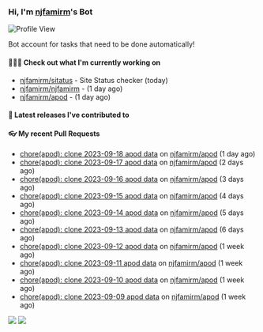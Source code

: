 ### Hi, I'm [njfamirm](https://github.com/njfamirm)'s Bot
![Profile View](https://komarev.com/ghpvc/?username=njfamirm-bot)

Bot account for tasks that need to be done automatically!

#### 👨🏻‍💻 Check out what I'm currently working on

- [njfamirm/sitatus](https://github.com/njfamirm/sitatus) - Site Status checker (today)
- [njfamirm/njfamirm](https://github.com/njfamirm/njfamirm) -  (1 day ago)
- [njfamirm/apod](https://github.com/njfamirm/apod) -  (1 day ago)

#### 🎉 Latest releases I've contributed to


#### 👓 My recent Pull Requests

- [chore(apod): clone 2023-09-18 apod data](https://github.com/njfamirm/apod/pull/74) on [njfamirm/apod](https://github.com/njfamirm/apod) (1 day ago)
- [chore(apod): clone 2023-09-17 apod data](https://github.com/njfamirm/apod/pull/73) on [njfamirm/apod](https://github.com/njfamirm/apod) (2 days ago)
- [chore(apod): clone 2023-09-16 apod data](https://github.com/njfamirm/apod/pull/72) on [njfamirm/apod](https://github.com/njfamirm/apod) (3 days ago)
- [chore(apod): clone 2023-09-15 apod data](https://github.com/njfamirm/apod/pull/71) on [njfamirm/apod](https://github.com/njfamirm/apod) (4 days ago)
- [chore(apod): clone 2023-09-14 apod data](https://github.com/njfamirm/apod/pull/70) on [njfamirm/apod](https://github.com/njfamirm/apod) (5 days ago)
- [chore(apod): clone 2023-09-13 apod data](https://github.com/njfamirm/apod/pull/69) on [njfamirm/apod](https://github.com/njfamirm/apod) (6 days ago)
- [chore(apod): clone 2023-09-12 apod data](https://github.com/njfamirm/apod/pull/68) on [njfamirm/apod](https://github.com/njfamirm/apod) (1 week ago)
- [chore(apod): clone 2023-09-11 apod data](https://github.com/njfamirm/apod/pull/67) on [njfamirm/apod](https://github.com/njfamirm/apod) (1 week ago)
- [chore(apod): clone 2023-09-10 apod data](https://github.com/njfamirm/apod/pull/66) on [njfamirm/apod](https://github.com/njfamirm/apod) (1 week ago)
- [chore(apod): clone 2023-09-09 apod data](https://github.com/njfamirm/apod/pull/65) on [njfamirm/apod](https://github.com/njfamirm/apod) (1 week ago)

![](http://github-profile-summary-cards.vercel.app/api/cards/profile-details?username=njfamirm-bot&theme=transparent)
![](https://github-profile-summary-cards.vercel.app/api/cards/productive-time?username=njfamirm-bot&theme=transparent&utcOffset=3.50)
